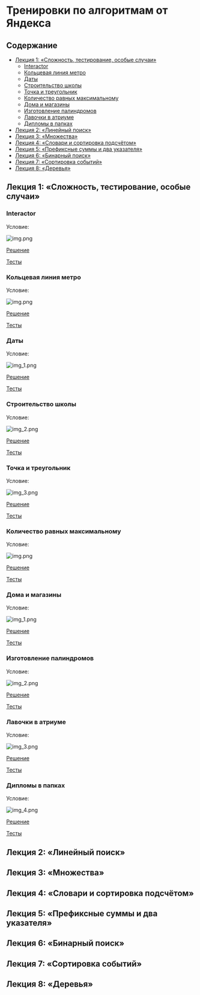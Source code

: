 # Тренировки по алгоритмам от Яндекса

## Содержание

- [Лекция 1: «Сложность, тестирование, особые случаи»](#лекция-1-сложность-тестирование-особые-случаи)
  - [Interactor](#interactor)
  - [Кольцевая линия метро](#кольцевая-линия-метро)
  - [Даты](#даты)
  - [Строительство школы](#строительство-школы)
  - [Точка и треугольник](#точка-и-треугольник)
  - [Количество равных максимальному](#количество-равных-максимальному)
  - [Дома и магазины](#дома-и-магазины)
  - [Изготовление палиндромов](#изготовление-палиндромов)
  - [Лавочки в атриуме](#лавочки-в-атриуме)
  - [Дипломы в папках](#дипломы-в-папках)
- [Лекция 2: «Линейный поиск»](#лекция-2-линейный-поиск)
- [Лекция 3: «Множества»](#лекция-3-множества)
- [Лекция 4: «Словари и сортировка подсчётом»](#лекция-4-словари-и-сортировка-подсчётом)
- [Лекция 5: «Префиксные суммы и два указателя»](#лекция-5-префиксные-суммы-и-два-указателя)
- [Лекция 6: «Бинарный поиск»](#лекция-6-бинарный-поиск)
- [Лекция 7: «Сортировка событий»](#лекция-7-сортировка-событий)
- [Лекция 8: «Деревья»](#лекция-8-деревья)

## Лекция 1: «Сложность, тестирование, особые случаи»

### Interactor

Условие:

![img.png](img/l1/Interactor.png)

[Решение](src/main/java/lection1/Interactor.java)
  
[Тесты](src/test/java/lection1/InteractorTests.java)

### Кольцевая линия метро

Условие:

![img.png](img/l1/RingMetroLine.png)

[Решение](src/main/java/lection1/RingMetroLine.java)

[Тесты](src/test/java/lection1/RingMetroLineTests.java)

### Даты

Условие:

![img_1.png](img/l1/Date.png)

[Решение](src/main/java/lection1/Date.java)

[Тесты](src/test/java/lection1/DateTests.java)

### Строительство школы

Условие:

![img_2.png](img/l1/SchoolConstruction.png)

[Решение](src/main/java/lection1/SchoolConstruction.java)

[Тесты](src/test/java/lection1/SchoolConstructionTests.java)

### Точка и треугольник

Условие:

![img_3.png](img/l1/PointAndTriangle.png)

[Решение](src/main/java/lection1/PointAndTriangle.java)

[Тесты](src/test/java/lection1/PointAndTriangleTests.java)

### Количество равных максимальному

Условие:

![img.png](img/l1/NumberEqualMax.png)

[Решение](src/main/java/lection1/NumberEqualMax.java)

[Тесты](src/test/java/lection1/NumberEqualMaxTests.java)

### Дома и магазины

Условие:

![img_1.png](img/l1/HomesAndShops.png)

[Решение](src/main/java/lection1/HomesAndShops.java)

[Тесты](src/test/java/lection1/HomesAndShopsTests.java)

### Изготовление палиндромов

Условие:

![img_2.png](img/l1/MakingPalindromes.png)

[Решение](src/main/java/lection1/MakingPalindromes.java)

[Тесты](src/test/java/lection1/MakingPalindromesTests.java)

### Лавочки в атриуме

Условие:

![img_3.png](img/l1/BenchesInAtrium.png)

[Решение](src/main/java/lection1/BenchesInAtrium.java)

[Тесты](src/test/java/lection1/BenchesInAtriumTests.java)

### Дипломы в папках

Условие:

![img_4.png](img/l1/DiplomasInFolders.png)

[Решение](src/main/java/lection1/DiplomasInFolders.java)

[Тесты](src/test/java/lection1/DiplomasInFoldersTests.java)

## Лекция 2: «Линейный поиск»

## Лекция 3: «Множества»

## Лекция 4: «Словари и сортировка подсчётом»

## Лекция 5: «Префиксные суммы и два указателя»

## Лекция 6: «Бинарный поиск»

## Лекция 7: «Сортировка событий»

## Лекция 8: «Деревья»